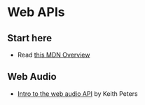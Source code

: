 # Web APIs

## Start here

- Read
  [this MDN Overview](https://developer.mozilla.org/en-US/docs/Learn/JavaScript/Client-side_web_APIs)

## Web Audio

- [Intro to the web audio API](https://egghead.io/lessons/javascript-intro-to-the-web-audio-api)
  by Keith Peters

